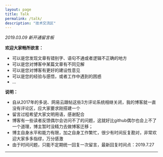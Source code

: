 ```yaml
---
layout: page
title: Talk
permalink: /talk/
description: "技术交流区"
---
```


<span id="/talk/" class="leancloud-visitors" data-flag-title="Talk">
    <em class="post-meta-item-text">2019.03.09 新开通留言板</em>
    <i class="leancloud-visitors-count"></i>
</span>

**欢迎大家畅所欲言：**

- 可以是您发现文章有错别字、语句不通或者逻辑不正确的地方
- 可以是您对博客中某篇文章有不同见解
- 可以是您对博客有更好的建设性意见
- 可以是您的经验与感悟，或者工作中遇到的困惑
- ...

**说明：**

- 自从2017年的多说、网易云跟帖这些3方评论系统相继关闭，我的博客就一直没有评论区，应大家要求刚搭建一个
- 留言过程希望大家文明用语，感谢配合
- 博客有一些读者反馈偶尔会访问不了的问题，这就好比github偶尔也会上不了一个道理，博主暂时没精力去做博客迁移；
- 博主自身水平和能力有限，加之自身工作繁忙，很少有时间反复勘对，非常欢迎大家多多指缪，万分感激
- 由于时间问题，只能不定期统一回复一次留言，最新回复时间点：2019.7.27

---

<script src="//cdn1.lncld.net/static/js/3.0.4/av-min.js"></script>
<script src='//unpkg.com/valine/dist/Valine.min.js'></script>
<div id="vcomments"></div>
<script>
    new Valine({
        el: '#vcomments',
        app_id: '5dtOH5m5MmupiehBzgXcVcTt-gzGzoHsz',  
        app_key: 'rNWjbb4WBcjPfdiALUNRk3fp',
        avatar: 'robohash',
        placeholder:'欢迎留言交流',
        pageSize: 20,
        highlight: true,
        notify: false,
        visitor: true,
        avatarForce: true,
        meta: ['nick','mail']
    });
</script>
